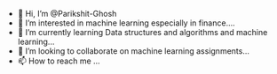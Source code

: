 - 👋 Hi, I’m @Parikshit-Ghosh
- 👀 I’m interested in machine learning especially in finance....
- 🌱 I’m currently learning Data structures and algorithms and machine learning...
- 💞️ I’m looking to collaborate on machine learning assignments...
- 📫 How to reach me ...

<!---
Parikshit-Ghosh/Parikshit-Ghosh is a ✨ special ✨ repository because its `README.md` (this file) appears on your GitHub profile.
You can click the Preview link to take a look at your changes.
--->
